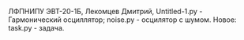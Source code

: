 ЛФПНИПУ ЭВТ-20-1Б, Лекомцев Дмитрий, Untitled-1.py - Гармонический осциллятор;
noise.py - осцилятор с шумом.
Новое: 
task.py - задача.
